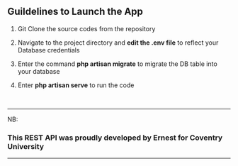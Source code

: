 ## Guildelines to Launch the App

1. Git Clone the source codes from the repository

2. Navigate to the project directory and <b>edit the .env file</b> to reflect your Database credentials

3. Enter the command <b>php artisan migrate</b> to migrate the DB table into your database

4. Enter <b>php artisan serve</b> to run the code

<br>
<hr>
NB: <h3>This REST API was proudly developed by <b>Ernest</b> for Coventry University</h3>
<hr>
